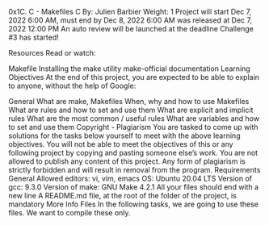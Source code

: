 0x1C. C - Makefiles C By: Julien Barbier Weight: 1 Project will start Dec 7, 2022 6:00 AM, must end by Dec 8, 2022 6:00 AM was released at Dec 7, 2022 12:00 PM An auto review will be launched at the deadline Challenge #3 has started!

Resources Read or watch:

Makefile Installing the make utility make-official documentation Learning Objectives At the end of this project, you are expected to be able to explain to anyone, without the help of Google:

General What are make, Makefiles When, why and how to use Makefiles What are rules and how to set and use them What are explicit and implicit rules What are the most common / useful rules What are variables and how to set and use them Copyright - Plagiarism You are tasked to come up with solutions for the tasks below yourself to meet with the above learning objectives. You will not be able to meet the objectives of this or any following project by copying and pasting someone else’s work. You are not allowed to publish any content of this project. Any form of plagiarism is strictly forbidden and will result in removal from the program. Requirements General Allowed editors: vi, vim, emacs OS: Ubuntu 20.04 LTS Version of gcc: 9.3.0 Version of make: GNU Make 4.2.1 All your files should end with a new line A README.md file, at the root of the folder of the project, is mandatory More Info Files In the following tasks, we are going to use these files. We want to compile these only.
